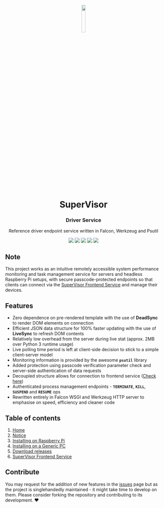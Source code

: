 <p align="center">
  <img width="15%" src="https://github.com/t0xic0der/supervisor-frontend-service/blob/initial-documentation/pictures/mainicon.svg" />
</p>

<h1 align="center">SuperVisor</h1>
<h3 align="center">Driver Service</h3>
<p align="center">Reference driver endpoint service written in Falcon, Werkzeug and Psutil</p>

<p align="center">
    <img src="https://img.shields.io/github/issues/t0xic0der/supervisor-driver-service?style=flat-square&logo=appveyor&color=teal">
    <img src="https://img.shields.io/github/forks/t0xic0der/supervisor-driver-service?style=flat-square&logo=appveyor&color=teal">
    <img src="https://img.shields.io/github/stars/t0xic0der/supervisor-driver-service?style=flat-square&logo=appveyor&color=teal">
    <img src="https://img.shields.io/github/license/t0xic0der/supervisor-driver-service?style=flat-square&logo=appveyor&color=teal">
    <img src="https://img.shields.io/github/watchers/t0xic0der/supervisor-driver-service?style=flat-square&color=teal&logo=appveyor">
</p>

## Note
This project works as an intuitive remotely accessible system performance monitoring and task management service for servers and headless Raspberry Pi setups, with secure passcode-protected endpoints so that clients can connect via the [SuperVisor Frontend Service](https://github.com/t0xic0der/supervisor-frontend-service/) and manage their devices.

## Features
- Zero dependence on pre-rendered template with the use of **DeadSync** to render DOM elements on connection
- Efficient JSON data structure for 100% faster updating with the use of **LiveSync** to refresh DOM contents
- Relatively low overhead from the server during live stat (approx. 2MB over Python 3 runtime usage)
- Live polling time period is left at client-side decision to stick to a simple client-server model
- Monitoring information is provided by the awesome **`psutil`** library
- Added protection using passcode verification parameter check and server-side authentication of data requests
- Decoupled structure allows for connection to frontend service ([Check here](https://github.com/t0xic0der/supervisor-frontend-service))
- Authenticated process management endpoints - **`TERMINATE`**, **`KILL`**, **`SUSPEND`** and **`RESUME`** ops
- Rewritten entirely in Falcon WSGI and Werkzeug HTTP server to emphasise on speed, efficiency and cleaner code

## Table of contents
1. [Home](https://github.com/t0xic0der/supervisor-driver-service/wiki)
2. [Notice](https://github.com/t0xic0der/supervisor-driver-service/wiki/Notice)
3. [Installing on Raspberry Pi](https://github.com/t0xic0der/supervisor-driver-service/wiki/Installing-on-Raspberry-Pi)
4. [Installing on a Generic PC](https://github.com/t0xic0der/supervisor-driver-service/wiki/Installing-on-a-Generic-PC)
5. [Download releases](https://github.com/t0xic0der/supervisor-driver-service/releases)
6. [SuperVisor Frontend Service](https://github.com/t0xic0der/supervisor-frontend-service)

## Contribute
You may request for the addition of new features in the [issues](https://github.com/t0xic0der/supervisor-driver-service/issues) page but as the project is singlehandedly maintained - it might take time to develop on them. Please consider forking the repository and contributing to its development. :heart:
